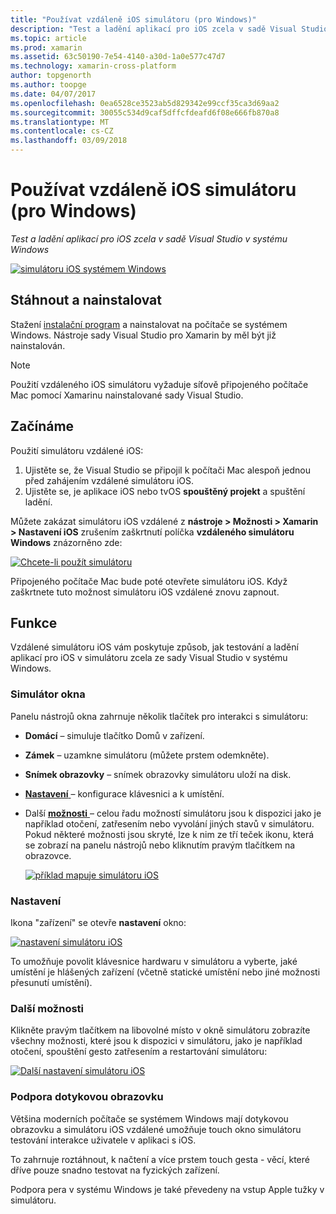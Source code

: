 ```yaml
---
title: "Používat vzdáleně iOS simulátoru (pro Windows)"
description: "Test a ladění aplikací pro iOS zcela v sadě Visual Studio v systému Windows"
ms.topic: article
ms.prod: xamarin
ms.assetid: 63c50190-7e54-4140-a30d-1a0e577c47d7
ms.technology: xamarin-cross-platform
author: topgenorth
ms.author: toopge
ms.date: 04/07/2017
ms.openlocfilehash: 0ea6528ce3523ab5d829342e99ccf35ca3d69aa2
ms.sourcegitcommit: 30055c534d9caf5dffcfdeafd6f08e666fb870a8
ms.translationtype: MT
ms.contentlocale: cs-CZ
ms.lasthandoff: 03/09/2018
---
```

# <a name="remoted-ios-simulator-for-windows"></a>Používat vzdáleně iOS simulátoru (pro Windows)

_Test a ladění aplikací pro iOS zcela v sadě Visual Studio v systému Windows_

[![](ios-simulator-images/hero-sml.png "simulátoru iOS systémem Windows")](ios-simulator-images/hero.png#lightbox)

## <a name="download-and-install"></a>Stáhnout a nainstalovat

Stažení [instalační program](https://dl.xamarin.com/xamarin-simulator/Xamarin.Simulator.Installer.msi) a nainstalovat na počítače se systémem Windows. Nástroje sady Visual Studio pro Xamarin by měl být již nainstalován.

> [!NOTE]
> Použití vzdáleného iOS simulátoru vyžaduje síťově připojeného počítače Mac pomocí Xamarinu nainstalované sady Visual Studio.

## <a name="getting-started"></a>Začínáme

Použití simulátoru vzdálené iOS:

1. Ujistěte se, že Visual Studio se připojil k počítači Mac alespoň jednou před zahájením vzdálené simulátoru iOS.
2. Ujistěte se, je aplikace iOS nebo tvOS **spouštěný projekt** a spuštění ladění.

Můžete zakázat simulátoru iOS vzdálené z **nástroje > Možnosti > Xamarin > Nastavení iOS** zrušením zaškrtnutí políčka **vzdáleného simulátoru Windows** znázorněno zde:

[![](ios-simulator-images/options-sml.png "Chcete-li použít simulátoru")](ios-simulator-images/options.png#lightbox)

Připojeného počítače Mac bude poté otevřete simulátoru iOS. Když zaškrtnete tuto možnost simulátoru iOS vzdálené znovu zapnout.

## <a name="features"></a>Funkce

Vzdálené simulátoru iOS vám poskytuje způsob, jak testování a ladění aplikací pro iOS v simulátoru zcela ze sady Visual Studio v systému Windows.

### <a name="simulator-window"></a>Simulátor okna

Panelu nástrojů okna zahrnuje několik tlačítek pro interakci s simulátoru:

- **Domácí** – simuluje tlačítko Domů v zařízení.
- **Zámek** – uzamkne simulátoru (můžete prstem odemkněte).
- **Snímek obrazovky** – snímek obrazovky simulátoru uloží na disk.
- [**Nastavení** ](#settings) – konfigurace klávesnici a k umístění.
 - Další [ **možnosti** ](#options) – celou řadu možností simulátoru jsou k dispozici jako je například otočení, zatřesením nebo vyvolání jiných stavů v simulátoru. Pokud některé možnosti jsou skryté, lze k nim ze tří teček ikonu, která se zobrazí na panelu nástrojů nebo kliknutím pravým tlačítkem na obrazovce.

    [![](ios-simulator-images/maps-app-sml.png "příklad mapuje simulátoru iOS")](ios-simulator-images/maps-app.png#lightbox)


### <a name="settings"></a>Nastavení

Ikona "zařízení" se otevře **nastavení** okno:

[![](ios-simulator-images/settings-sml.png "nastavení simulátoru iOS")](ios-simulator-images/settings.png#lightbox)

To umožňuje povolit klávesnice hardwaru v simulátoru a vyberte, jaké umístění je hlášených zařízení (včetně statické umístění nebo jiné možnosti přesunutí umístění).



### <a name="other-options"></a>Další možnosti

Klikněte pravým tlačítkem na libovolné místo v okně simulátoru zobrazíte všechny možnosti, které jsou k dispozici v simulátoru, jako je například otočení, spouštění gesto zatřesením a restartování simulátoru:

[![](ios-simulator-images/more-sml.png "Další nastavení simulátoru iOS")](ios-simulator-images/more.png#lightbox)

### <a name="touchscreen-support"></a>Podpora dotykovou obrazovku

Většina moderních počítače se systémem Windows mají dotykovou obrazovku a simulátoru iOS vzdálené umožňuje touch okno simulátoru testování interakce uživatele v aplikaci s iOS.

To zahrnuje roztáhnout, k načtení a více prstem touch gesta - věcí, které dříve pouze snadno testovat na fyzických zařízení.

Podpora pera v systému Windows je také převedeny na vstup Apple tužky v simulátoru.

<!--
<a name="knownissues" />

# Known Issues

 - Apple Watch devices may show in the Visual Studio device list, but are not yet supported.
 - Launching in **Release** mode may also start Apple’s simulator on the networked Mac.
 - Closing the remote iOS Simulator on Windows will not immediately stop debugging in Visual Studio. Stop debugging manually from the menu or the red button.
 - Opening too many different simulators simultaneously will produce unexpected results.
 - Exception of type `Foundation.NSErrorException` may be thrown while launching Simulators. Workaround is to kill csproxy (server process) on the Mac host and re-deploy to the simulator.
 - Performance may be slower when using Xcode 8
-->
